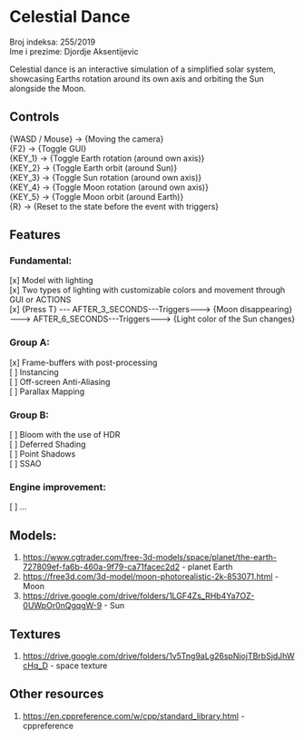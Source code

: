 # Celestial Dance

Broj indeksa: 255/2019  
Ime i prezime: Djordje Aksentijevic  

Celestial dance is an interactive simulation of a simplified solar system, showcasing Earths rotation around its own axis and orbiting the Sun alongside the Moon.

## Controls

{WASD / Mouse} -> {Moving the camera}  
{F2} -> {Toggle GUI}  
{KEY_1} -> {Toggle Earth rotation (around own axis)}  
{KEY_2} -> {Toggle Earth orbit (around Sun)}  
{KEY_3} -> {Toggle Sun rotation (around own axis)}  
{KEY_4} -> {Toggle Moon rotation (around own axis)}  
{KEY_5} -> {Toggle Moon orbit (around Earth)}  
{R} -> {Reset to the state before the event with triggers}  

## Features

### Fundamental:

[x] Model with lighting  
[x] Two types of lighting with customizable colors and movement through GUI or ACTIONS  
[x] {Press T} --- AFTER_3_SECONDS---Triggers---> {Moon disappearing} ---> AFTER_6_SECONDS---Triggers---> {Light color of the Sun changes}

### Group A:

[x] Frame-buffers with post-processing   
[ ] Instancing  
[ ] Off-screen Anti-Aliasing  
[ ] Parallax Mapping

### Group B:
[ ] Bloom with the use of HDR  
[ ] Deferred Shading  
[ ] Point Shadows  
[ ] SSAO

### Engine improvement:

[ ] ...

## Models:

1. https://www.cgtrader.com/free-3d-models/space/planet/the-earth-727809ef-fa6b-460a-9f79-ca71facec2d2 - planet Earth
2. https://free3d.com/3d-model/moon-photorealistic-2k-853071.html - Moon
3. https://drive.google.com/drive/folders/1LGF4Zs_RHb4Ya7OZ-0UWpOr0nQgqgW-9 - Sun

## Textures

1. https://drive.google.com/drive/folders/1v5Tng9aLg26spNiojTBrbSjdJhWcHq_D - space texture

## Other resources

1. https://en.cppreference.com/w/cpp/standard_library.html - cppreference
